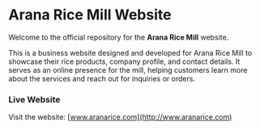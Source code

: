 # Arana Rice Mill Website

Welcome to the official repository for the **Arana Rice Mill** website.

This is a business website designed and developed for Arana Rice Mill to showcase their rice products, company profile, and contact details. It serves as an online presence for the mill, helping customers learn more about the services and reach out for inquiries or orders.

###  Live Website
Visit the website: [www.aranarice.com](http://www.aranarice.com)
